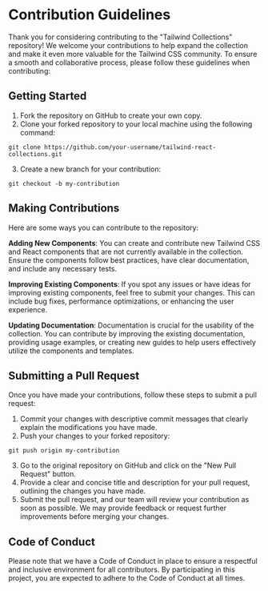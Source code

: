 # Contribution Guidelines
Thank you for considering contributing to the "Tailwind Collections" repository! We welcome your contributions to help expand the collection and make it even more valuable for the Tailwind CSS community. To ensure a smooth and collaborative process, please follow these guidelines when contributing:

## Getting Started

1. Fork the repository on GitHub to create your own copy.
2. Clone your forked repository to your local machine using the following command:

```
git clone https://github.com/your-username/tailwind-react-collections.git
```

3. Create a new branch for your contribution:
   
```
git checkout -b my-contribution
```
## Making Contributions

Here are some ways you can contribute to the repository:

**Adding New Components**: You can create and contribute new Tailwind CSS and React components that are not currently available in the collection. Ensure the components follow best practices, have clear documentation, and include any necessary tests.

**Improving Existing Components**: If you spot any issues or have ideas for improving existing components, feel free to submit your changes. This can include bug fixes, performance optimizations, or enhancing the user experience.

**Updating Documentation**: Documentation is crucial for the usability of the collection. You can contribute by improving the existing documentation, providing usage examples, or creating new guides to help users effectively utilize the components and templates.

## Submitting a Pull Request

Once you have made your contributions, follow these steps to submit a pull request:

1. Commit your changes with descriptive commit messages that clearly explain the modifications you have made.
2. Push your changes to your forked repository:

```
git push origin my-contribution
```
3. Go to the original repository on GitHub and click on the "New Pull Request" button.
4. Provide a clear and concise title and description for your pull request, outlining the changes you have made.
5. Submit the pull request, and our team will review your contribution as soon as possible. We may provide feedback or request further improvements before merging your changes.

## Code of Conduct

Please note that we have a Code of Conduct in place to ensure a respectful and inclusive environment for all contributors. By participating in this project, you are expected to adhere to the Code of Conduct at all times.
